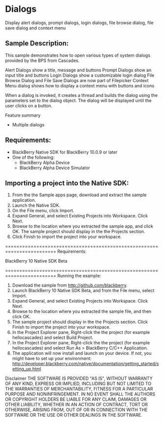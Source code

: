 # Dialogs 

Display alert dialogs, prompt dialogs, login dialogs, file browse dialog, file save dialog and context menu

## Sample Description:

This sample demonstrates how to open various types of system dialogs provided by the
BPS from Cascades. 

 Alert Dialogs show a title, message and buttons
 Prompt Dialogs show an input title and buttons
 Login Dialogs show a customizable login dialog
 File Browse Dialog and File Save Dialogs are now part of Filepicker
 Context Menu dialog shows how to display a context menu with buttons and icons

 When a dialog is invoked, it creates a thread and builds the dialog using the parameters
 set to the dialog object. The dialog will be displayed until the user clicks on a button.

 Feature summary
 - Multiple dialogs

## Requirements:

 - BlackBerry Native SDK for BlackBerry 10.0.9 or later
 - One of the following:
   - BlackBerry Alpha Device
   - BlackBerry Alpha Device Simulator

## Importing a project into the Native SDK:

 1. From the the Sample apps page, download and extract the sample application.
 2. Launch the Native SDK.
 3. On the File menu, click Import.
 4. Expand General, and select Existing Projects into Workspace. Click Next.
 5. Browse to the location where you extracted the sample app, and click OK.
    The sample project should display in the the Projects section.
 6. Click Finish to import the project into your workspace.

========================================================================
Requirements:

BlackBerry 10 Native SDK Beta

========================================================================
Running the example:

1. Download the sample from http://github.com/blackberry.
2. Launch BlackBerry 10 Native SDK Beta, and from the File menu, select Import.
3. Expand General, and select Existing Projects into Workspace. Click Next.
4. Browse to the location where you extracted the sample file, and then click OK.
5. The sample project should display in the the Projects section. 
   Click Finish to import the project into your workspace.
6. In the Project Explorer pane, Right-click the the project (for example hellocascades) 
   and select Build Project.
7. In the Project Explorer pane, Right-click the the project (for example hellocascades) 
   and select Run As > BlackBerry C/C++ Application.
8. The application will now install and launch on your device. If not, you might
   have to set up your environment: 
   http://developer.blackberry.com/native/documentation/getting_started/setting_up.html

 
 Disclaimer
THE SOFTWARE IS PROVIDED "AS IS", WITHOUT WARRANTY OF ANY KIND, EXPRESS OR IMPLIED, INCLUDING BUT NOT LIMITED TO THE WARRANTIES OF MERCHANTABILITY, FITNESS FOR A PARTICULAR PURPOSE AND NONINFRINGEMENT. IN NO EVENT SHALL THE AUTHORS OR COPYRIGHT HOLDERS BE LIABLE FOR ANY CLAIM, DAMAGES OR OTHER LIABILITY, WHETHER IN AN ACTION OF CONTRACT, TORT OR OTHERWISE, ARISING FROM, OUT OF OR IN CONNECTION WITH THE SOFTWARE OR THE USE OR OTHER DEALINGS IN THE SOFTWARE.